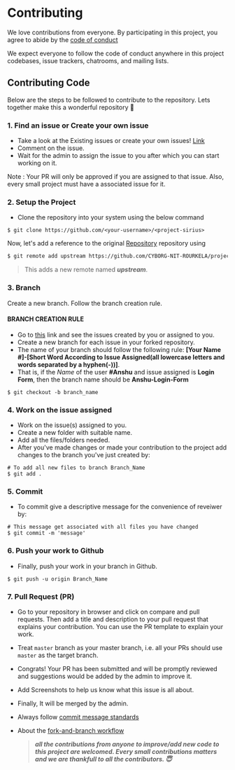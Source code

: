 # Contributing

We love contributions from everyone. By participating in this project, you agree to abide by the [code of conduct](https://github.com/CYBORG-NIT-ROURKELA/project-sirius/blob/master/CODE_OF_CONDUCT.md)

We expect everyone to follow the code of conduct anywhere in this project codebases, issue trackers, chatrooms, and mailing lists.

## Contributing Code

Below are the steps to be followed to contribute to the repository. Lets together make this a wonderful repository 💪

### 1. Find an issue or Create your own issue

- Take a look at the Existing issues or create your own issues! [Link](https://github.com/CYBORG-NIT-ROURKELA/project-sirius/issues)
- Comment on the issue.
- Wait for the admin to assign the issue to you after which you can start working on it.

Note : Your PR will only be approved if you are assigned to that issue. Also, every small project must have a associated issue for it.

### 2. Setup the Project

- Clone the repository into your system using the below command

```
$ git clone https://github.com/<your-username>/<project-sirius>
```

Now, let's add a reference to the original [Repository](https://github.com/CYBORG-NIT-ROURKELA/project-sirius) repository using

```sh
$ git remote add upstream https://github.com/CYBORG-NIT-ROURKELA/project-sirius.git
```

> This adds a new remote named **_upstream_**.

### 3. Branch

Create a new branch. Follow the branch creation rule.

#### BRANCH CREATION RULE

- Go to [this](https://github.com/CYBORG-NIT-ROURKELA/project-sirius/issues) link and see the issues created by you or assigned to you.
- Create a new branch for each issue in your forked repository.
- The name of your branch should follow the following rule: **[Your Name #]-[Short Word According to Issue Assigned(all lowercase letters and words separated by a hyphen(-))]**.
- That is, if the _Name_ of the user **#Anshu** and issue assigned is **Login Form**, then the branch name should be **Anshu-Login-Form**

```
$ git checkout -b branch_name
```

### 4. Work on the issue assigned

- Work on the issue(s) assigned to you.
- Create a new folder with suitable name.
- Add all the files/folders needed.
- After you've made changes or made your contribution to the project add changes to the branch you've just created by:

```
# To add all new files to branch Branch_Name
$ git add .
```

### 5. Commit

- To commit give a descriptive message for the convenience of reveiwer by:

```
# This message get associated with all files you have changed
$ git commit -m 'message'
```

### 6. Push your work to Github

- Finally, push your work in your branch in Github.

```
$ git push -u origin Branch_Name
```

### 7. Pull Request (PR)

- Go to your repository in browser and click on compare and pull requests. Then add a title and description to your pull request that explains your contribution. You can use the PR template to explain your work.
- Treat `master` branch as your master branch, i.e. all your PRs should use `master` as the target branch.
- Congrats! Your PR has been submitted and will be promptly reviewed and suggestions would be added by the admin to improve it.
- Add Screenshots to help us know what this issue is all about.
- Finally, It will be merged by the admin.

- Always follow [commit message standards](https://chris.beams.io/posts/git-commit/)
- About the [fork-and-branch workflow](https://blog.scottlowe.org/2015/01/27/using-fork-branch-git-workflow/)

  > **_all the contributions from anyone to improve/add new code to this project are welcomed. Every small contributions matters and we are thankfull to all the contributors. 😇_**
